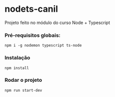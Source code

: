 # nodets-canil

Projeto feito no módulo do curso Node + Typescript

### Pré-requisitos globais:

`npm i -g nodemon typescript ts-node`

### Instalação

`npm install`

### Rodar o projeto

`npm run start-dev`
